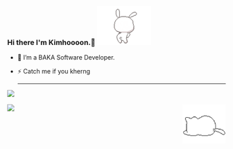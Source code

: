 ### Hi there I'm Kimhoooon.👋 <img height=90 src="https://github.com/kimkimhun3/Dark-Portfolio/blob/master/kim.gif"/>
- 🤔 I’m a BAKA Software Developer.
- ⚡ Catch me if you kherng

  ---
<!--
**kimkimhun3/kimkimhun3** is a ✨ _special_ ✨ repository because its `README.md` (this file) appears on your GitHub profile.

Here are some ideas to get you started:

- 🔭 I’m currently working on ...
- 🌱 I’m currently learning ...
- 👯 I’m looking to collaborate on ...
- 🤔 I’m looking for help with ...
- 💬 Ask me about ...
- 📫 How to reach me: ...
- 😄 Pronouns: ...
- ⚡ Fun fact: ...
-->

<img height=200 src="https://github-readme-stats.vercel.app/api/top-langs/?username=kimkimhun3&layout=compact&theme=dark" />
<p align="top"> 
  <img src="https://raw.githubusercontent.com/kimkimhun3/Dark-Portfolio/master/%F0%9F%8C%99.gif" align="right" width="100" height="90" />
  <img src="https://github-readme-stats.vercel.app/api?username=kimkimhun3&show_icons=true&theme=transparent" align="top-right" />
</p>

